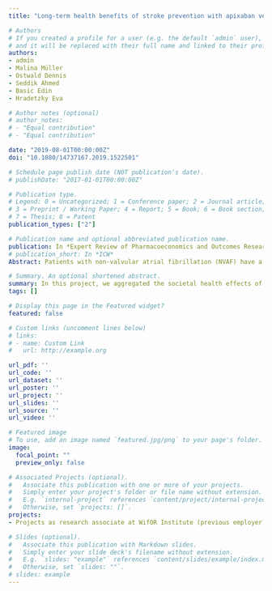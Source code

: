 ```yaml
---
title: "Long-term health benefits of stroke prevention with apixaban versus vitamin K antagonist warfarin in patients with non-valvular atrial fibrillation in Germany: a population-based modelling study"

# Authors
# If you created a profile for a user (e.g. the default `admin` user), write the username (folder name) here 
# and it will be replaced with their full name and linked to their profile.
authors:
- admin
- Malina Müller
- Ostwald Dennis
- Seddik Ahmed
- Basic Edin
- Hradetzky Eva

# Author notes (optional)
# author_notes:
# - "Equal contribution"
# - "Equal contribution"

date: "2019-08-01T00:00:00Z"
doi: "10.1080/14737167.2019.1522501"

# Schedule page publish date (NOT publication's date).
# publishDate: "2017-01-01T00:00:00Z"

# Publication type.
# Legend: 0 = Uncategorized; 1 = Conference paper; 2 = Journal article;
# 3 = Preprint / Working Paper; 4 = Report; 5 = Book; 6 = Book section;
# 7 = Thesis; 8 = Patent
publication_types: ["2"]

# Publication name and optional abbreviated publication name.
publication: In *Expert Review of Pharmacoeconomics and Outcomes Research*
# publication_short: In *ICW*
Abstract: Patients with non-valvular atrial fibrillation (NVAF) have a five times higher stroke risk. For more than 50 years, vitamin K antagonists (VKAs) have been the primary medication for stroke prevention. Apixaban, a non-vitamin K oral anticoagulant (NOAC), has demonstrated better efficacy and safety characteristics than the VKA warfarin in the ARISTOTLE trial. This study aims to quantify the potential societal effects of using apixaban instead of VKA in the German NVAF population from 2017 to 2030. Using an existing Markov model and a dynamic population approach, we modelled the health benefits of apixaban in patients with NVAF compared to VKA therapy in the German population from 2017 to 2030. The results represent the extrapolated direct long-term health benefits of apixaban over VKA therapy for the German NVAF population. From 2017 until 2030, the use of apixaban instead of a VKA could avoid 52,185 major clinical events. This includes 15,383 non-fatal strokes or SEs, 22,483 non-fatal major bleeds, and 14,319 all-cause deaths, which correspond to 109,887 life years gained. This study demonstrated that using apixaban instead of VKA for stroke prevention can lead to considerable reduction in cardiovascular events.

# Summary. An optional shortened abstract.
summary: In this project, we aggregated the societal health effects of the use of a novel anticoagulant in patients with atrial fibrillation.
tags: []

# Display this page in the Featured widget?
featured: false

# Custom links (uncomment lines below)
# links:
# - name: Custom Link
#   url: http://example.org

url_pdf: ''
url_code: ''
url_dataset: ''
url_poster: ''
url_project: ''
url_slides: ''
url_source: ''
url_video: ''

# Featured image
# To use, add an image named `featured.jpg/png` to your page's folder. 
image:
  focal_point: ""
  preview_only: false

# Associated Projects (optional).
#   Associate this publication with one or more of your projects.
#   Simply enter your project's folder or file name without extension.
#   E.g. `internal-project` references `content/project/internal-project/index.md`.
#   Otherwise, set `projects: []`.
projects:
- Projects as research associate at WifOR Institute (previous employer)

# Slides (optional).
#   Associate this publication with Markdown slides.
#   Simply enter your slide deck's filename without extension.
#   E.g. `slides: "example"` references `content/slides/example/index.md`.
#   Otherwise, set `slides: ""`.
# slides: example
---
```



